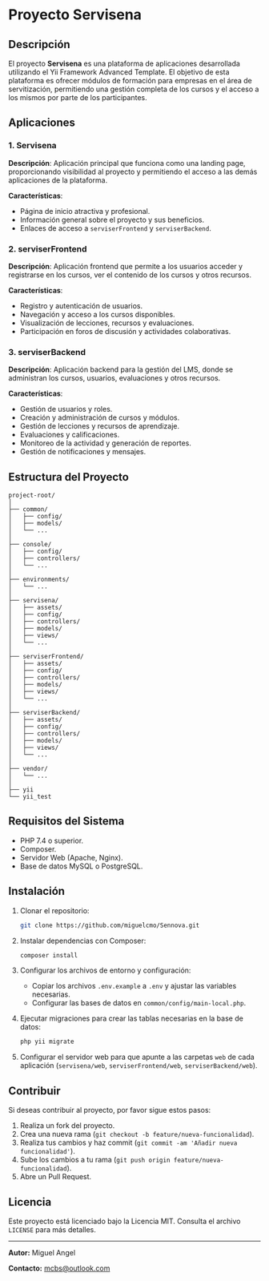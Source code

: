 <!-- <p align="center">
    <a href="https://github.com/yiisoft" target="_blank">
        <img src="https://avatars0.githubusercontent.com/u/993323" height="100px">
    </a>
    <h1 align="center">Yii 2 Advanced Project Template</h1>
    <br>
</p> -->

# Proyecto Servisena

## Descripción

El proyecto **Servisena** es una plataforma de aplicaciones desarrollada utilizando el Yii Framework Advanced Template. El objetivo de esta plataforma es ofrecer módulos de formación para empresas en el área de servitización, permitiendo una gestión completa de los cursos y el acceso a los mismos por parte de los participantes.

## Aplicaciones

### 1. Servisena

**Descripción**: Aplicación principal que funciona como una landing page, proporcionando visibilidad al proyecto y permitiendo el acceso a las demás aplicaciones de la plataforma.

**Características**:
- Página de inicio atractiva y profesional.
- Información general sobre el proyecto y sus beneficios.
- Enlaces de acceso a `serviserFrontend` y `serviserBackend`.

### 2. serviserFrontend

**Descripción**: Aplicación frontend que permite a los usuarios acceder y registrarse en los cursos, ver el contenido de los cursos y otros recursos.

**Características**:
- Registro y autenticación de usuarios.
- Navegación y acceso a los cursos disponibles.
- Visualización de lecciones, recursos y evaluaciones.
- Participación en foros de discusión y actividades colaborativas.

### 3. serviserBackend

**Descripción**: Aplicación backend para la gestión del LMS, donde se administran los cursos, usuarios, evaluaciones y otros recursos.

**Características**:
- Gestión de usuarios y roles.
- Creación y administración de cursos y módulos.
- Gestión de lecciones y recursos de aprendizaje.
- Evaluaciones y calificaciones.
- Monitoreo de la actividad y generación de reportes.
- Gestión de notificaciones y mensajes.

## Estructura del Proyecto

```plaintext
project-root/
│
├── common/
│   ├── config/
│   ├── models/
│   └── ...
│
├── console/
│   ├── config/
│   ├── controllers/
│   └── ...
│
├── environments/
│   └── ...
│
├── servisena/
│   ├── assets/
│   ├── config/
│   ├── controllers/
│   ├── models/
│   ├── views/
│   └── ...
│
├── serviserFrontend/
│   ├── assets/
│   ├── config/
│   ├── controllers/
│   ├── models/
│   ├── views/
│   └── ...
│
├── serviserBackend/
│   ├── assets/
│   ├── config/
│   ├── controllers/
│   ├── models/
│   ├── views/
│   └── ...
│
├── vendor/
│   └── ...
│
├── yii
└── yii_test
```

## Requisitos del Sistema

- PHP 7.4 o superior.
- Composer.
- Servidor Web (Apache, Nginx).
- Base de datos MySQL o PostgreSQL.

## Instalación

1. Clonar el repositorio:

    ```bash
    git clone https://github.com/miguelcmo/Sennova.git
    ```

2. Instalar dependencias con Composer:

    ```bash
    composer install
    ```

3. Configurar los archivos de entorno y configuración:

    - Copiar los archivos `.env.example` a `.env` y ajustar las variables necesarias.
    - Configurar las bases de datos en `common/config/main-local.php`.

4. Ejecutar migraciones para crear las tablas necesarias en la base de datos:

    ```bash
    php yii migrate
    ```

5. Configurar el servidor web para que apunte a las carpetas `web` de cada aplicación (`servisena/web`, `serviserFrontend/web`, `serviserBackend/web`).

## Contribuir

Si deseas contribuir al proyecto, por favor sigue estos pasos:

1. Realiza un fork del proyecto.
2. Crea una nueva rama (`git checkout -b feature/nueva-funcionalidad`).
3. Realiza tus cambios y haz commit (`git commit -am 'Añadir nueva funcionalidad'`).
4. Sube los cambios a tu rama (`git push origin feature/nueva-funcionalidad`).
5. Abre un Pull Request.

## Licencia

Este proyecto está licenciado bajo la Licencia MIT. Consulta el archivo `LICENSE` para más detalles.

---

**Autor:** Miguel Angel

**Contacto:** mcbs@outlook.com
